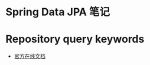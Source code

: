 # Spring Data JPA 笔记

# Repository query keywords

- [官方在线文档](https://docs.spring.io/spring-data/jpa/docs/current/reference/html/)


